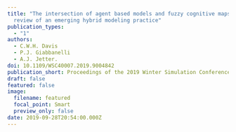 ```yaml
---
title: "The intersection of agent based models and fuzzy cognitive maps: a
  review of an emerging hybrid modeling practice"
publication_types:
  - "1"
authors:
  - C.W.H. Davis
  - P.J. Giabbanelli
  - A.J. Jetter.
doi: 10.1109/WSC40007.2019.9004842
publication_short: Proceedings of the 2019 Winter Simulation Conference (WSC), 1292-1303. IEEE/ACM
draft: false
featured: false
image:
  filename: featured
  focal_point: Smart
  preview_only: false
date: 2019-09-28T20:54:00.000Z
---
```

